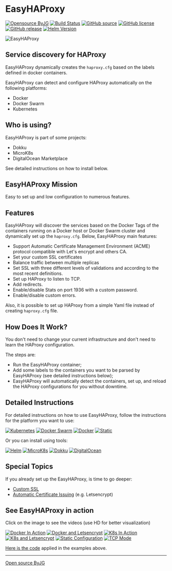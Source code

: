 # EasyHAProxy

[![Opensource ByJG](https://img.shields.io/badge/opensource-byjg-success.svg)](http://opensource.byjg.com)
[![Build Status](https://github.com/byjg/docker-easy-haproxy/actions/workflows/build.yml/badge.svg?branch=master)](https://github.com/byjg/docker-easy-haproxy/actions/workflows/build.yml)
[![GitHub source](https://img.shields.io/badge/Github-source-informational?logo=github)](https://github.com/byjg/docker-easy-haproxy/)
[![GitHub license](https://img.shields.io/github/license/byjg/docker-easy-haproxy.svg)](https://opensource.byjg.com/opensource/licensing.html)
[![GitHub release](https://img.shields.io/github/release/byjg/docker-easy-haproxy.svg)](https://github.com/byjg/docker-easy-haproxy/releases/)
[![Helm Version](https://img.shields.io/badge/dynamic/yaml?color=blue&label=Helm&query=%24.entries.easyhaproxy%5B0%5D.version&url=http%3A%2F%2Fopensource.byjg.com%2Fhelm%2Findex.yaml)](https://opensource.byjg.com/helm)

![EasyHAProxy](easyhaproxy_logo.png)

## Service discovery for HAProxy

EasyHAProxy dynamically creates the `haproxy.cfg` based on the labels defined in docker containers.

EasyHAProxy can detect and configure HAProxy automatically on the following platforms:

- Docker
- Docker Swarm
- Kubernetes

## Who is using?

EasyHAProxy is part of some projects:
- Dokku 
- MicroK8s
- DigitalOcean Marketplace

See detailed instructions on how to install below.

## EasyHAProxy Mission

Easy to set up and low configuration to numerous features. 

## Features

EasyHAProxy will discover the services based on the Docker Tags of the containers running on a Docker host or Docker Swarm cluster and dynamically set up the `haproxy.cfg`. Below, EasyHAProxy main features:

- Support Automatic Certificate Management Environment (ACME) protocol compatible with Let's encrypt and others CA.
- Set your custom SSL certificates
- Balance traffic between multiple replicas
- Set SSL with three different levels of validations and according to the most recent definitions.
- Set up HAProxy to listen to TCP.
- Add redirects.
- Enable/disable Stats on port 1936 with a custom password.
- Enable/disable custom errors.

Also, it is possible to set up HAProxy from a simple Yaml file instead of creating `haproxy.cfg` file.

## How Does It Work?

You don't need to change your current infrastructure and don't need to learn the HAProxy configuration.

The steps are:

- Run the EasyHAProxy container;
- Add some labels to the containers you want to be parsed by EasyHAProxy (see detailed instructions below);
- EasyHAProxy will automatically detect the containers, set up, and reload the HAProxy configurations for you without downtime.

## Detailed Instructions

For detailed instructions on how to use EasyHAProxy, follow the instructions for the platform you want to use:

[![Kubernetes](easyhaproxy_kubernetes.png)](kubernetes)
[![Docker Swarm](easyhaproxy_swarm.png)](swarm)
[![Docker](easyhaproxy_docker.png)](docker)
[![Static](easyhaproxy_static.png)](static)

Or you can install using tools:

[![Helm](easyhaproxy_helm.png)](helm)
[![MicroK8s](easyhaproxy_microk8s.png)](microk8s)
[![Dokku](easyhaproxy_dokku.png)](dokku)
[![DigitalOcean](easyhaproxy_digitalocean.png)](digitalocean)

## Special Topics

If you already set up the EasyHAProxy, is time to go deeper:

- [Custom SSL](ssl)
- [Automatic Certificate Issuing](acme) (e.g. Letsencrypt)

## See EasyHAProxy in action

Click on the image to see the videos (use HD for better visualization)

[![Docker In Action](video-docker.png)](https://youtu.be/ar8raFK0R1k)
[![Docker and Letsencrypt](video-docker-ssl.png)](https://youtu.be/xwIdj9mc2mU)
[![K8s In Action](video-kubernetes.png)](https://youtu.be/uq7TuLIijks)
[![K8s and Letsencrypt](video-kubernetes-letsencrypt.png)](https://youtu.be/v9Q4M5Al7AQ)
[![Static Configuration](video-static.png)](https://youtu.be/B_bYZnRTGJM)
[![TCP Mode](video-tcp-mysql.png)](https://youtu.be/JHqcq9crbDI)

[Here is the code](https://gist.github.com/byjg/e125e478a0562190176d69ea795fd3d4) applied in the examples above.


----
[Open source ByJG](http://opensource.byjg.com)
